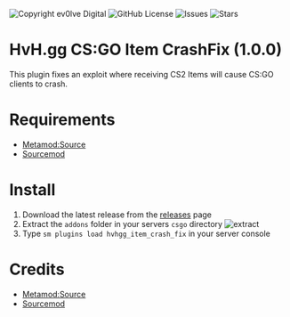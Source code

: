 ![Copyright ev0lve Digital](https://img.shields.io/badge/Copyright-ev0lve%20Digital-blue) ![GitHub License](https://img.shields.io/github/license/HvH-gg/CSGO-Item-CrashFix) ![Issues](https://img.shields.io/github/issues/HvH-gg/CSGO-Item-CrashFix) ![Stars](https://img.shields.io/github/stars/HvH-gg/CSGO-Item-CrashFix)

# HvH.gg CS:GO Item CrashFix (1.0.0)

This plugin fixes an exploit where receiving CS2 Items will cause CS:GO clients to crash.

# Requirements
- [Metamod:Source](https://www.sourcemm.net/downloads.php/?branch=stable)
- [Sourcemod](https://www.sourcemod.net/downloads.php?branch=stable)

# Install
1. Download the latest release from the [releases](https://github.com/HvH-gg/CSGO-Item-CrashFix/releases) page
2. Extract the `addons` folder in your servers `csgo` directory
![extract](https://du.hurenso.hn/r/63EGKE.png)
3. Type `sm plugins load hvhgg_item_crash_fix` in your server console

# Credits
- [Metamod:Source](https://www.sourcemm.net/)
- [Sourcemod](https://www.sourcemod.net/)
